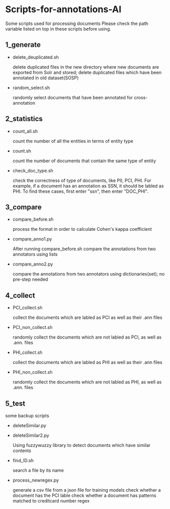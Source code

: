 # Scripts-for-annotations-AI
Some scripts used for processing documents
Please check the path variable listed on top in these scripts before using.
 

## 1_generate
* delete_deuplicated.sh 

     delete duplicated files in the new directory where new documents are exported from Solr and stored; 
     delete duplicated files which have been annotated in old dataset(SOSP)
* random_select.sh 

    randomly select documents that have been annotated for cross-annotation
## 2_statistics
* count_all.sh

    count the number of all the entities in terms of entity type
* count.sh

    count the number of documents that contain the same type of entity
* check_doc_type.sh

     check the correctness of type of documents, like PII, PCI, PHI. For example, if a document has an annotation as SSN, it should be labled as PHI. To find these cases, first enter "ssn", then enter "DOC_PHI".
## 3_compare
* compare_before.sh

    process the format in order to calculate Cohen's kappa coefficient
* compare_anno1.py

    After running compare_before.sh
    compare the annotations from two annotators using lists
* compare_anno2.py

    compare the annotations from two annotators using dictionaries(set); no pre-step needed
## 4_collect
* PCI_collect.sh

    collect the documents which are labled as PCI as well as their .ann files
* PCI_non_collect.sh

    randomly collect the documents which are not labled as PCI, as well as .ann. files
* PHI_collect.sh

    collect the documents which are labled as PHI as well as their .ann files
* PHI_non_collect.sh

     randomly collect the documents which are not labled as PHI, as well as .ann. files
## 5_test
  some backup scripts
* deleteSimilar.py
* deleteSimilar2.py

    Using fuzzywuzzy library to detect documents which have similar contents
* find_ID.sh

    search a file by its name
    
* process_newregex.py

    generate a csv file from a json file for training models
    check whether a document has the PCI lable
    check whether a document has patterns matched to creditcard number regex

   
